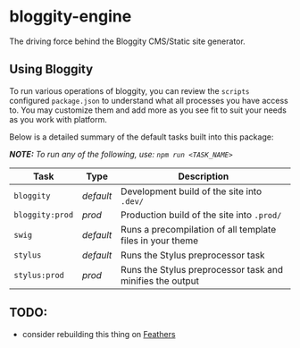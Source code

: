 # bloggity-engine
The driving force behind the Bloggity CMS/Static site generator.


## Using Bloggity

To run various operations of bloggity, you can review the `scripts` configured `package.json` to understand what all processes you have access to. You may customize them and add more as you see fit to suit your needs as you work with platform.

Below is a detailed summary of the default tasks built into this package:

_**NOTE:** To run any of the following, use: `npm run <TASK_NAME>`_

Task  | Type    | Description
---   |---      |---
`bloggity` | _default_ | Development build of the site into `.dev/`
`bloggity:prod` | _prod_ | Production build of the site into `.prod/`
`swig` | _default_ | Runs a precompilation of all template files in your theme
`stylus` | _default_ | Runs the Stylus preprocessor task
`stylus:prod` | _prod_ | Runs the Stylus preprocessor task and minifies the output



## TODO:

- consider rebuilding this thing on [Feathers](https://github.com/feathersjs/feathers)
